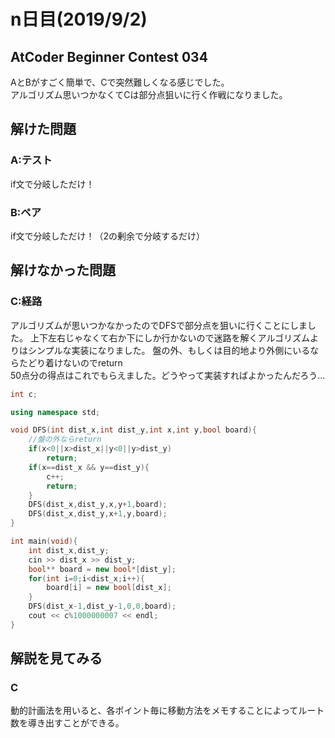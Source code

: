 # n日目(2019/9/2)
## AtCoder Beginner Contest 034
<!-- 何かあればここに書く -->
AとBがすごく簡単で、Cで突然難しくなる感じでした。  
アルゴリズム思いつかなくてCは部分点狙いに行く作戦になりました。
## 解けた問題
### A:テスト
if文で分岐しただけ！
<!-- 解説・感想 -->
### B:ペア
if文で分岐しただけ！（2の剰余で分岐するだけ）

## 解けなかった問題
### C:経路
アルゴリズムが思いつかなかったのでDFSで部分点を狙いに行くことにしました。 
上下左右じゃなくて右か下にしか行かないので迷路を解くアルゴリズムよりはシンプルな実装になりました。
盤の外、もしくは目的地より外側にいるならたどり着けないのでreturn  
50点分の得点はこれでもらえました。どうやって実装すればよかったんだろう…

```cpp
int c;

using namespace std;

void DFS(int dist_x,int dist_y,int x,int y,bool board){
    //盤の外ならreturn
    if(x<0||x>dist_x||y<0||y>dist_y)
        return;
    if(x==dist_x && y==dist_y){
        c++;
        return;
    }
    DFS(dist_x,dist_y,x,y+1,board);
    DFS(dist_x,dist_y,x+1,y,board);
}

int main(void){
    int dist_x,dist_y;
    cin >> dist_x >> dist_y;
    bool** board = new bool*[dist_y];
    for(int i=0;i<dist_x;i++){
        board[i] = new bool[dist_x];
    }
    DFS(dist_x-1,dist_y-1,0,0,board);
    cout << c%1000000007 << endl;
}
```

## 解説を見てみる
### C
動的計画法を用いると、各ポイント毎に移動方法をメモすることによってルート数を導き出すことができる。